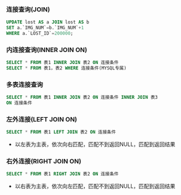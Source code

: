 ### 连接查询(JOIN)
```sql
UPDATE lost AS a JOIN lost AS b 
SET a.`IMG_NUM`=b.`IMG_NUM`+1 
WHERE a.`LOST_ID`=200000;
```
### 内连接查询(INNER JOIN ON)
```sql
SELECT * FROM 表1 INNER JOIN 表2 ON 连接条件
SELECT * FROM 表1，表2 WHERE 连接条件(MYSQL专属)
```
### 多表连接查询
```sql
SELECT * FROM 表1 INNER JOIN 表2 ON 连接条件 INNER JOIN 表3
ON 连接条件
```
### 左外连接(LEFT JOIN ON)
```sql
SELECT * FROM 表1 LEFT JOIN 表2 ON 连接条件
```
- 以左表为主表，依次向右匹配，匹配不到返回NULL，匹配到返回结果
### 右外连接(RIGHT JOIN ON)
```sql
SELECT * FROM 表1 RIGHT JOIN 表2 ON 连接条件
```
- 以右表为主表，依次向左匹配，匹配不到返回NULL，匹配到返回结果